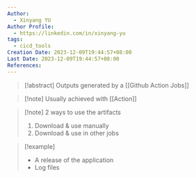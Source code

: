 ```yaml
---
Author:
  - Xinyang YU
Author Profile:
  - https://linkedin.com/in/xinyang-yu
tags:
  - cicd_tools
Creation Date: 2023-12-09T19:44:57+08:00
Last Date: 2023-12-09T19:44:57+08:00
References:
---
```

>[!abstract] Outputs generated by a [[Github Action Jobs]]

>[!note] Usually achieved with [[Action]] 

>[!note] 2 ways to use the artifacts
>1. Download & use manually
>2. Download & use in other jobs

>[!example]
>- A release of the application
>- Log files